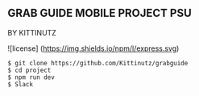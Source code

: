 ## GRAB GUIDE MOBILE PROJECT PSU
BY KITTINUTZ

![license]
(https://img.shields.io/npm/l/express.svg)

````
$ git clone https://github.com/Kittinutz/grabguide
$ cd project
$ npm run dev
$ Slack
````
